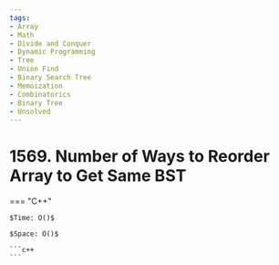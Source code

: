 ```yaml
---
tags:
- Array
- Math
- Divide and Conquer
- Dynamic Programming
- Tree
- Union Find
- Binary Search Tree
- Memoization
- Combinatorics
- Binary Tree
- Unsolved
---
```



# 1569. Number of Ways to Reorder Array to Get Same BST

=== "C++"

    $Time: O()$

    $Space: O()$

    ```c++
    ```